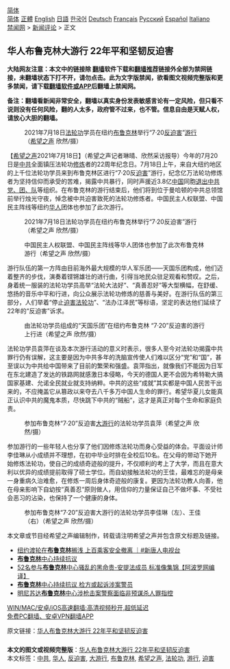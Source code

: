 <!-- 面包屑导航 --> <div class="breadcrumb"><!-- GTranslate: https://gtranslate.io/ -->  <div class="switcher notranslate">  <div class="selected">  <a href="#" onclick="return false;"> 简体</a>  </div>  <div class="option">  <a href="https://www.bannedbook.org" onclick="doGTranslate('zh-CN|zh-CN');jQuery('div.switcher div.selected a').html(jQuery(this).html());return false;" title="简体中文" class="nturl selected"> 简体</a>  <a href="https://www.bannedbook.org/zh-tw/" onclick="doGTranslate('zh-CN|zh-TW');jQuery('div.switcher div.selected a').html(jQuery(this).html());return false;" title="繁體中文" class="nturl"> 正體</a>  <a href="https://www.bannedbook.org/en/" onclick="doGTranslate('zh-CN|en');jQuery('div.switcher div.selected a').html(jQuery(this).html());return false;" title="English" class="nturl"> English</a>  <a href="https://www.bannedbook.org/ja/" onclick="doGTranslate('zh-CN|ja');jQuery('div.switcher div.selected a').html(jQuery(this).html());return false;" title="日本語" class="nturl"> 日語</a>  <a href="https://www.bannedbook.org/ko/" onclick="doGTranslate('zh-CN|ko');jQuery('div.switcher div.selected a').html(jQuery(this).html());return false;" title="한국어" class="nturl"> 한국어</a>  <a href="https://www.bannedbook.org/de/" onclick="doGTranslate('zh-CN|de');jQuery('div.switcher div.selected a').html(jQuery(this).html());return false;" title="Deutsch" class="nturl"> Deutsch</a>  <a href="https://www.bannedbook.org/fr/" onclick="doGTranslate('zh-CN|fr');jQuery('div.switcher div.selected a').html(jQuery(this).html());return false;" title="Français" class="nturl"> Français</a>  <a href="https://www.bannedbook.org/ru/" onclick="doGTranslate('zh-CN|ru');jQuery('div.switcher div.selected a').html(jQuery(this).html());return false;" title="Русский" class="nturl"> Русский</a>  <a href="https://www.bannedbook.org/es/" onclick="doGTranslate('zh-CN|es');jQuery('div.switcher div.selected a').html(jQuery(this).html());return false;" title="Español" class="nturl"> Español</a>  <a href="https://www.bannedbook.org/it/" onclick="doGTranslate('zh-CN|it');jQuery('div.switcher div.selected a').html(jQuery(this).html());return false;" title="Italiano" class="nturl"> Italiano</a>  </div>  </div>      <div class='breadcrumb-sub'><!-- Breadcrumb NavXT 6.3.0 --> <a href="https://www.bannedbook.org/" class="home">禁闻网</a> &gt; <a href="https://www.bannedbook.org/bnews/comments/" class="category">新闻评论</a> &gt; 正文</div></div><h2>华人布鲁克林大游行 22年平和坚韧反迫害</h2> <p class="notice"><b>大陆网友注意：本文中的链接除 <a href="https://github.com/bannedbook/fanqiang" >翻墙</a>软件下载和<a href="https://github.com/killgcd/justmysocks/blob/master/README.md">翻墙推荐</a>链接外全部为禁网链接，未翻墙状态下打不开，请勿点击。此为文字版禁闻，欲看图文视频完整版和更多禁闻，请下载<a href="https://github.com/bannedbook/fanqiang">翻墙软件或APP</a>后翻墙上禁闻网。</p><p>备注：翻墙看新闻非常安全，翻墙以真实身份发表敏感言论有一定风险，但只看不说则没有任何风险，翻的人太多，政府管不过来，也不管。信息自由是天赋人权，请放心大胆的翻墙。</b></p>  <div class="entry"> <figure> <p><figcaption>2021年7月18日<a href="https://www.bannedbook.org/bnews/tag/%e6%b3%95%e8%bd%ae%e5%8a%9f/" class="st_tag internal_tag" rel="tag" title="标签 法轮功 下的日志">法轮功</a>学员在纽约<a href="https://www.bannedbook.org/bnews/tag/%e5%b8%83%e9%b2%81%e5%85%8b%e6%9e%97/" class="st_tag internal_tag" rel="tag" title="标签 布鲁克林 下的日志">布鲁克林</a>举行“7·20<a href="https://www.bannedbook.org/bnews/tag/%E5%8F%8D%E8%BF%AB%E5%AE%B3/" class="st_tag internal_tag" rel="tag" title="标签 反迫害 下的日志">反迫害</a>”<a href="https://www.bannedbook.org/bnews/tag/%e6%b8%b8%e8%a1%8c/" class="st_tag internal_tag" rel="tag" title="标签 游行 下的日志">游行</a>（<a href="https://www.bannedbook.org/bnews/tag/%e5%b8%8c%e6%9c%9b%e4%b9%8b%e5%a3%b0/" class="st_tag internal_tag" rel="tag" title="标签 希望之声 下的日志">希望之声</a> 欣然/摄）</figcaption></figure> <p>【<span class='wp_keywordlink_affiliate'><a href="https://www.soundofhope.org" title="希望之声" target="_blank">希望之声</a></span>2021年7月18日】（希望之声记者琳晴、欣然采访报导）今年的7月20日是<a href="https://www.bannedbook.org/bnews/tag/%e4%b8%ad%e5%85%b1/" class="st_tag internal_tag" rel="tag" title="标签 中共 下的日志">中共</a>全面镇压法轮功<span class='wp_keywordlink'><a href="https://www.qi-gong.me/" title="气功修炼网" target="_blank">修炼</a></span>者的22周年纪念日。7月18日上午，来自大纽约地区的上千位法轮功学员来到布鲁克林区进行“7·20反<a href="https://www.bannedbook.org/bnews/tag/%e8%bf%ab%e5%ae%b3/" class="st_tag internal_tag" rel="tag" title="标签 迫害 下的日志">迫害</a>”游行，纪念亿万法轮功修炼者为坚持信仰而承受的苦难，揭露中共暴行，同时声援近3.8亿<span class='wp_keywordlink_affiliate'><a href="https://www.bannedbook.org/" title="中国" target="_blank">中国</a></span>同胞<span class='wp_keywordlink'><a href="http://tuidang.epochtimes.com/" title="退出中共党、团、队" target="_blank">退出中共党、团、队</a></span>等组织。在布鲁克林的游行结束后，他们将到位于曼哈顿的中共总领馆前举行烛光守夜，悼念被中共迫害致死的法轮功修炼者。中国民主人权联盟、中国民主阵线等纽约<a href="https://www.bannedbook.org/bnews/tag/%e5%8d%8e%e4%ba%ba/" class="st_tag internal_tag" rel="tag" title="标签 华人 下的日志">华人</a>团体也参加了此次游行。</p> <figure><figcaption>2021年7月18日法轮功学员在纽约布鲁克林举行“7·20反迫害”游行（希望之声 欣然/摄）</figcaption></figure> <figure><figcaption>中国民主人权联盟、中国民主阵线等华人团体也参加了此次布鲁克林游行（希望之声 欣然/摄）</figcaption></figure> <p>游行队伍的第一方阵由目前海外最大规模的华人军乐团——天国乐团构成，他们迈着整齐的步伐，演奏着铿锵雄壮的进行曲，引得当地民众驻足观看和赞叹。之后，身着统一服装的法轮功学员高举“法轮大法好”、“真善忍好”等大型横幅，在舒缓、悠扬的音乐中平和行进，向公众展示法轮功修炼的慈善与美好。在游行队伍的第三部分，人们举着“停止<span class='wp_keywordlink'><a href="https://www.bannedbook.org/forum11/topic278.html" title="评江泽民与中共相互利用迫害法轮功" target="_blank">迫害法轮功</a></span>”、“法办江泽民”等标语，坚定的表达他们延续了22年的“反迫害”诉求。</p>  <figure><figcaption>由法轮功学员组成的“天国乐团”在纽约布鲁克林 “7·20”反迫害的游行上行进（希望之声 欣然/摄）</figcaption></figure> <p>法轮功学员袁萍在谈及本次游行活动的意义时表示，很多人至今对法轮功揭露中共罪行仍有误解，这主要是因为中共多年的洗脑宣传使人们难以区分“党”和“国”，甚至误以为中共给中国带来了目前的繁荣和强盛。袁萍指出，就像我们不能因为日军在东北建造了发达的铁路网就感激日本侵略，今天的德国人更不会因为希特勒大搞国家基建、允诺全民就业就支持纳粹。中共的这些“成就”其实都是中国人民苦干出来的，不应掩盖它从篡政以来夺去八千多万中国人生命的罪行。希望华夏儿女能真正认识中共的魔鬼本质，尽快跳下中共的“贼船“，这才是真正对每个生命和家庭负责。</p> <figure><figcaption>参加布鲁克林“7·20”反迫害<a href="https://www.bannedbook.org/bnews/tag/%E5%A4%A7%E6%B8%B8%E8%A1%8C/" class="st_tag internal_tag" rel="tag" title="标签 大游行 下的日志">大游行</a>的法轮功学员袁萍（希望之声 欣然/摄）</figcaption></figure> <p>参加游行的一些年轻人也分享了他们因修炼法轮功而身心受益的体会。平面设计师李佳琳从小成绩并不理想，在初中毕业时排在全校后10名。在父母的带动下她开始修炼法轮功，使自己的成绩奇迹般的提升，不仅顺利的考上了大学，而且在意大利以优异的成绩提前取得了硕士学位。而自幼接触法轮功的王佳，最难忘的是母亲一身重病久治难愈，在修炼一周后身体奇迹般的康复。更因为法轮功教人向善，他在母亲影响下自幼按“真善忍“原则做人，用信仰的力量保证自己不做坏事、不受社会恶习的沾染，也保持了一个健康的身体。</p>  <figure><figcaption>参加布鲁克林“7·20”反迫害大游行的法轮功学员李佳琳（左）、王佳（右）（希望之声 欣然/摄）</figcaption></figure> <p>本文章或节目经希望之声编辑制作，转载请注明希望之声并包含原文标题及链接。 </p> <ul class='op-related-articles' title='相关阅读'> <li><a href='https://www.bannedbook.org/bnews/bannedvideo/20210608/1562286.html' target='_blank'>纽约渡轮在<b>布鲁克林</b>搁浅 上百乘客安全撤离 ｜#新唐人电视台</a></li> <li><a href='https://www.bannedbook.org/bnews/worldnews/usa/20210419/1529107.html' target='_blank'><b>布鲁克林</b>中心持续抗议</a></li> <li><a href='https://www.bannedbook.org/bnews/cnnews/20210418/1528907.html' target='_blank'>52名参与<b>布鲁克林</b>中心骚乱的黑命贵-安提法成员 标准像集锦【阿波罗网编译】</a></li> <li><a href='https://www.bannedbook.org/bnews/worldnews/usa/20210415/1526516.html' target='_blank'><b>布鲁克林</b>中心持续抗议 检方或起诉涉案警员</a></li> <li><a href='https://www.bannedbook.org/bnews/worldnews/usa/20210415/1526429.html' target='_blank'>明尼苏达<b>布鲁克林</b>中心涉枪击案警察面临非预谋杀人罪指控</a></li> </ul> <p class="texttj"> <a href="https://github.com/bannedbook/fanqiang/wiki/V2ray%E6%9C%BA%E5%9C%BA" target="_blank">WIN/MAC/安卓/iOS高速翻墙:高清视频秒开,超低延迟</a><br/> <a href="https://github.com/bannedbook/fanqiang/wiki/%E7%A6%81%E9%97%BB%E7%BD%91%E5%AE%89%E5%8D%93%E7%BF%BB%E5%A2%99%E6%96%B0%E9%97%BBAPP" target="_blank">免费PC翻墙、安卓VPN翻墙APP</a></p> <p>原文链接：<a class="src_link"  href="https://www.soundofhope.org/post/526862" target="_blank">华人布鲁克林大游行 22年平和坚韧反迫害</a></p><a name='sharetosocial'></a>  <div style="margin-bottom:5px;padding-bottom:5px;clear:both"> <div id="archive-pix-1" class="banner-ads"> <!-- AuctionX Display platform tag START --> <div id="26318x728x90x621x_ADSLOT2" clicktrack="%%CLICK_URL_ESC%%"></div> <!-- AuctionX Display platform tag END --> </div> <div id="archive-pix-2" class="banner-ads"> <!-- AuctionX Display platform tag START --> <div id="26315x300x250x621x_ADSLOT2" clicktrack="%%CLICK_URL_ESC%%"></div> <!-- AuctionX Display platform tag END --> </div> </div>    <div id="archive-pix-1" class="banner-ads"> <!-- AuctionX Display platform tag START --> <div id="26318x728x90x621x_ADSLOT3" clicktrack="%%CLICK_URL_ESC%%"></div> <!-- AuctionX Display platform tag END --> </div> <div><b>本文的图文或视频完整版</b>：<a href='https://www.bannedbook.org/bnews/comments/20210719/1589788.html'>华人布鲁克林大游行 22年平和坚韧反迫害</a></div>  </div><!--END ENTRY--> <div class="postfooter"> <div>本文标签：<a href="https://www.bannedbook.org/bnews/tag/%e4%b8%ad%e5%85%b1/" rel="tag">中共</a>, <a href="https://www.bannedbook.org/bnews/tag/%e5%8d%8e%e4%ba%ba/" rel="tag">华人</a>, <a href="https://www.bannedbook.org/bnews/tag/%E5%8F%8D%E8%BF%AB%E5%AE%B3/" rel="tag">反迫害</a>, <a href="https://www.bannedbook.org/bnews/tag/%E5%A4%A7%E6%B8%B8%E8%A1%8C/" rel="tag">大游行</a>, <a href="https://www.bannedbook.org/bnews/tag/%e5%b8%83%e9%b2%81%e5%85%8b%e6%9e%97/" rel="tag">布鲁克林</a>, <a href="https://www.bannedbook.org/bnews/tag/%e5%b8%8c%e6%9c%9b%e4%b9%8b%e5%a3%b0/" rel="tag">希望之声</a>, <a href="https://www.bannedbook.org/bnews/tag/%e6%b3%95%e8%bd%ae%e5%8a%9f/" rel="tag">法轮功</a>, <a href="https://www.bannedbook.org/bnews/tag/%e6%b8%b8%e8%a1%8c/" rel="tag">游行</a>, <a href="https://www.bannedbook.org/bnews/tag/%e8%bf%ab%e5%ae%b3/" rel="tag">迫害</a></div>  </div><!--END POSTFOOTER--> 